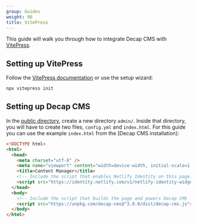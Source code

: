 ```yaml
---
group: Guides
weight: 90
title: VitePress
---
```

This guide will walk you through how to integrate Decap CMS with [VitePress](https://vitepress.dev).

## Setting up VitePress

Follow the [VitePress documentation](https://vitepress.dev/guide/getting-started#installation) or use the setup wizard:

```sh
npx vitepress init
```

## Setting up Decap CMS

In the [public directory](https://vitepress.dev/guide/asset-handling#the-public-directory), create a new directory `admin/`. Inside that directory, you will have to create two files, `config.yml` and `index.html`. For this guide you can use the example `index.html` from the [Decap CMS installation):

```html
<!DOCTYPE html>
<html>
  <head>
    <meta charset="utf-8" />
    <meta name="viewport" content="width=device-width, initial-scale=1.0" />
    <title>Content Manager</title>
    <!-- Include the script that enables Netlify Identity on this page. -->
    <script src="https://identity.netlify.com/v1/netlify-identity-widget.js"></script>
  </head>
  <body>
    <!-- Include the script that builds the page and powers Decap CMS -->
    <script src="https://unpkg.com/decap-cms@^3.0.0/dist/decap-cms.js"></script>
  </body>
</html>
```

